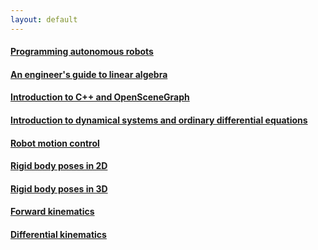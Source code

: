 ```yaml
---
layout: default
---
```


#### [Programming autonomous robots](blog/robot-programming) 

#### [An engineer's guide to linear algebra](blog/linear-algebra) 

#### [Introduction to C++ and OpenSceneGraph](blog/C++)

#### [Introduction to dynamical systems and ordinary differential equations](blog/dynamical-systems)

#### [Robot motion control](blog/motion-control)

#### [Rigid body poses in 2D](blog/poses)

#### [Rigid body poses in 3D](blog/poses3)

#### [Forward kinematics](blog/forward-kinematics)

#### [Differential kinematics](blog/differential-kinematics)

